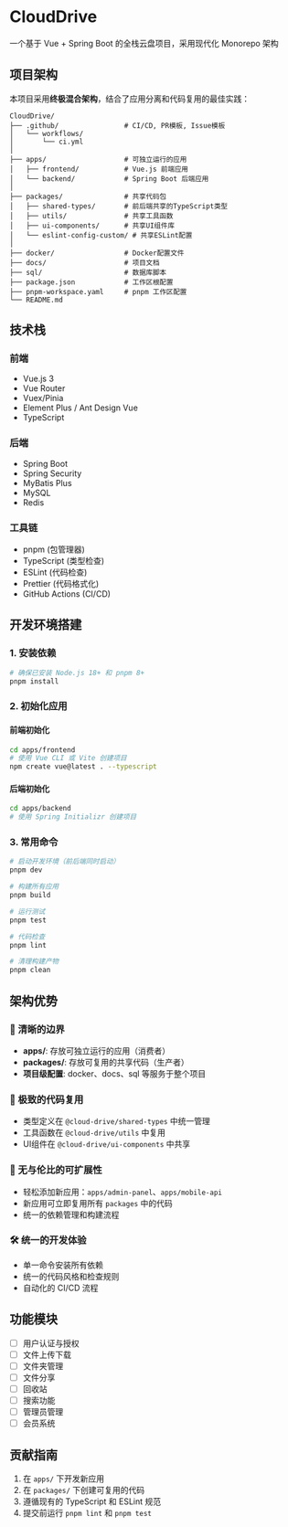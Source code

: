 # CloudDrive

一个基于 Vue + Spring Boot 的全栈云盘项目，采用现代化 Monorepo 架构

## 项目架构

本项目采用**终极混合架构**，结合了应用分离和代码复用的最佳实践：

```
CloudDrive/
├── .github/                # CI/CD, PR模板, Issue模板
│   └── workflows/
│       └── ci.yml
│
├── apps/                   # 可独立运行的应用
│   ├── frontend/           # Vue.js 前端应用
│   └── backend/            # Spring Boot 后端应用
│
├── packages/               # 共享代码包
│   ├── shared-types/       # 前后端共享的TypeScript类型
│   ├── utils/              # 共享工具函数
│   ├── ui-components/      # 共享UI组件库
│   └── eslint-config-custom/ # 共享ESLint配置
│
├── docker/                 # Docker配置文件
├── docs/                   # 项目文档
├── sql/                    # 数据库脚本
├── package.json            # 工作区根配置
├── pnpm-workspace.yaml     # pnpm 工作区配置
└── README.md
```

## 技术栈

### 前端
- Vue.js 3
- Vue Router
- Vuex/Pinia
- Element Plus / Ant Design Vue
- TypeScript

### 后端  
- Spring Boot
- Spring Security
- MyBatis Plus
- MySQL
- Redis

### 工具链
- pnpm (包管理器)
- TypeScript (类型检查)
- ESLint (代码检查)
- Prettier (代码格式化)
- GitHub Actions (CI/CD)

## 开发环境搭建

### 1. 安装依赖
```bash
# 确保已安装 Node.js 18+ 和 pnpm 8+
pnpm install
```

### 2. 初始化应用

#### 前端初始化
```bash
cd apps/frontend
# 使用 Vue CLI 或 Vite 创建项目
npm create vue@latest . --typescript
```

#### 后端初始化
```bash
cd apps/backend
# 使用 Spring Initializr 创建项目
```

### 3. 常用命令

```bash
# 启动开发环境（前后端同时启动）
pnpm dev

# 构建所有应用
pnpm build

# 运行测试
pnpm test

# 代码检查
pnpm lint

# 清理构建产物
pnpm clean
```

## 架构优势

### 🎯 清晰的边界
- **apps/**: 存放可独立运行的应用（消费者）
- **packages/**: 存放可复用的共享代码（生产者）
- **项目级配置**: docker、docs、sql 等服务于整个项目

### 🔄 极致的代码复用
- 类型定义在 `@cloud-drive/shared-types` 中统一管理
- 工具函数在 `@cloud-drive/utils` 中复用
- UI组件在 `@cloud-drive/ui-components` 中共享

### 🚀 无与伦比的可扩展性
- 轻松添加新应用：`apps/admin-panel`、`apps/mobile-api`
- 新应用可立即复用所有 `packages` 中的代码
- 统一的依赖管理和构建流程

### 🛠️ 统一的开发体验
- 单一命令安装所有依赖
- 统一的代码风格和检查规则
- 自动化的 CI/CD 流程

## 功能模块

- [ ] 用户认证与授权
- [ ] 文件上传下载
- [ ] 文件夹管理
- [ ] 文件分享
- [ ] 回收站
- [ ] 搜索功能
- [ ] 管理员管理
- [ ] 会员系统

## 贡献指南

1. 在 `apps/` 下开发新应用
2. 在 `packages/` 下创建可复用的代码
3. 遵循现有的 TypeScript 和 ESLint 规范
4. 提交前运行 `pnpm lint` 和 `pnpm test`
